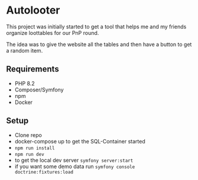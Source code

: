 # Autolooter

This project was initially started to get a tool that helps me and my friends organize loottables for our PnP round.

The idea was to give the website all the tables and then have a button to get a random item.

## Requirements
- PHP 8.2
- Composer/Symfony
- npm
- Docker

## Setup
- Clone repo
- docker-compose up to get the SQL-Container started
- ``npm run install``
- ``npm run dev``
- to get the local dev server ``symfony server:start``
- if you want some demo data run ``symfony console doctrine:fixtures:load``
